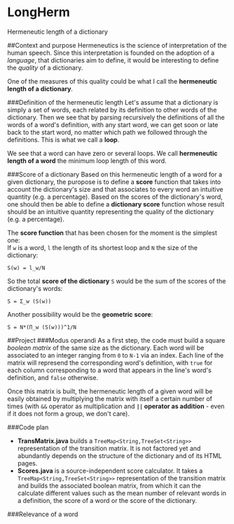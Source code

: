 LongHerm
========
Hermeneutic length of a dictionary

##Context and purpose
Hermeneutics is the science of interpretation of the human speech.
Since this interpretation is founded on the adoption of a *language*, that dictionaries aim to define, it would be interesting to define the *quality* of a dictionary.

One of the measures of this quality could be what I call the **hermeneutic length of a dictionary**.

###Definition of the hermeneutic length
Let's assume that a dictionary is simply a set of words, each related by its definition to other words of the dictionary.
Then we see that by parsing recursively the definitions of all the words of a word's definition, with any start word, we can get soon or late back to the start word, no matter which path we followed through the definitions. This is what we call a **loop**.

We see that a word can have zero or several loops. We call **hermeneutic length of a word** the minimum loop length of this word.

###Score of a dictionary
Based on this hermeneutic length of a word for a given dictionary, the puropose is to define a **score** function that takes into account the dictionary's size and that associates to every word an intuitive quantity (e.g. a percentage). Based on the scores of the dictionary's word, one should then be able to define a **dictionary score** function whose result should be an intuitive quantity representing the quality of the dictionary (e.g. a percentage).

The **score function** that has been chosen for the moment is the simplest one:  
If `w` is a word, `l` the length of its shortest loop and `N` the size of the dictionary:

    S(w) = l_w/N

So the total **score of the dictionary** `S` would be the sum of the scores of the dictionary's words:

    S = Σ_w (S(w))

Another possibility would be the **geometric score**:

    S = N*(Π_w (S(w)))^1/N

##Project
###Modus operandi
As a first step, the code must build a square *boolean matrix* of the same size as the dictionary. Each word will be associated to an integer ranging from `0` to `N-1` via an index. Each line of the matrix will represend the corresponding word's definition, with `true` for each column corresponding to a word that appears in the line's word's definition, and `false` otherwise.

Once this matrix is built, the hermeneutic length of a given word will be easily obtained by multiplying the matrix with itself a certain number of times (with `&&` operator as multiplication and **`||` operator as addition** - even if it does not form a group, we don't care).

###Code plan

- **TransMatrix.java** builds a `TreeMap<String,TreeSet<String>>` representation of the transition matrix. It is not factored yet and abundantly depends on the structure of the dictionary and of its HTML pages. 
- **Scores.java** is a source-independent score calculator. It takes a `TreeMap<String,TreeSet<String>>` representation of the transition matrix and builds the associated boolean matrix, from which it can the calculate different values such as the mean number of relevant words in a definition, the score of a word or the score of the dictionary.

###Relevance of a word  
